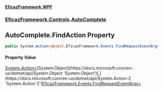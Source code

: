 #### [EficazFramework.WPF](EficazFrameworkWPF.md 'EficazFramework WPF')
### [EficazFramework.Controls](EficazFrameworkWPF.md#EficazFramework.Controls 'EficazFramework.Controls').[AutoComplete](EficazFramework.Controls/AutoComplete.md 'EficazFramework.Controls.AutoComplete')

## AutoComplete.FindAction Property

```csharp
public System.Action<object,EficazFramework.Events.FindRequestEventArgs> FindAction { get; set; }
```

#### Property Value
[System.Action&lt;](https://docs.microsoft.com/en-us/dotnet/api/System.Action-2 'System.Action`2')[System.Object](https://docs.microsoft.com/en-us/dotnet/api/System.Object 'System.Object')[,](https://docs.microsoft.com/en-us/dotnet/api/System.Action-2 'System.Action`2')[EficazFramework.Events.FindRequestEventArgs](https://docs.microsoft.com/en-us/dotnet/api/EficazFramework.Events.FindRequestEventArgs 'EficazFramework.Events.FindRequestEventArgs')[&gt;](https://docs.microsoft.com/en-us/dotnet/api/System.Action-2 'System.Action`2')